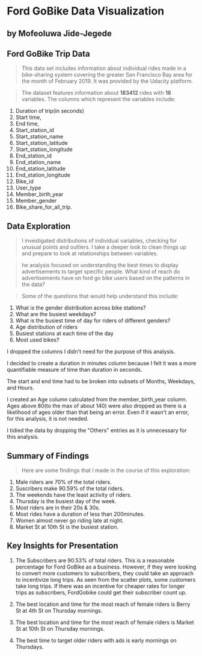 # Ford GoBike Data Visualization
## by Mofeoluwa Jide-Jegede


## Ford GoBike Trip Data

> This data set includes information about individual rides made in a bike-sharing system covering the greater San Francisco Bay area for the month of February 2019. It was provided by the Udacity platform.

>The dataset features information about **183412** rides with **16** variables. The columns which represent the variables include:
1. Duration of trip(in seconds)
2. Start time, 
3. End time, 
4. Start_station_id
5. Start_station_name
6. Start_station_latitude
7. Start_station_longitude
8. End_station_id
9. End_station_name
10. End_station_latitude
11. End_station_longitude
12. Bike_id 
13. User_type
14. Member_birth_year
15. Member_gender
16. Bike_share_for_all_trip.


## Data Exploration

>I investigated distributions of individual variables, checking for unusual points and outliers. I take a deeper look to clean things up and prepare to look at relationships between variables.

> he analysis focused on understanding the best times to display advertisements to target specific people. What kind of reach do advertisements have on ford go bike users based on the patterns in the data?


>Some of the questions that would help understand this include:
1. What is the gender distribution across bike stations?
2. What are the busiest weekdays?
3. What is the busiest time of day for riders of different genders?
4. Age distribution of riders
5. Busiest stations at each time of the day
6. Most used bikes?

I dropped the columns I didn't need for the purpose of this analysis.

I decided to create a duration in minutes column because I felt it was a more quantifiable measure of time than duration in seconds.

The start and end time had to be broken into subsets of Months, Weekdays, and Hours.

I created an Age column calculated from the member_birth_year column. Ages above 80(to the max of about 140) were also dropped as there is a likelihood of ages older than that being an error. Even if it wasn't an error, for this analysis, it is not needed.

I tidied the data by dropping the "Others" entries as it is unnecessary for this analysis.


## Summary of Findings

> Here are some findings that I made in the course of this exploration:
1. Male riders are 70% of the total riders.
2. Suscribers make 90.59% of the total riders.
3. The weekends have the least activity of riders.
4. Thursday is the busiest day of the week.
5. Most riders are in their 20s & 30s.
6. Most rides have a duration of less than 200minutes.
7. Women almost never go riding late at night.
8. Market St at 10th St is the busiest station.


## Key Insights for Presentation

> 
1. The Subscribers are 90.53% of total riders. This is a reasonable percentage for Ford GoBike as a business. However, if they were looking to convert more customers to subscribers, they could take an approach to incentivize long trips. As seen from the scatter plots, some customers take long trips. If there was an incentive for cheaper rates for longer trips as subscribers, FordGobike could get their subscriber count up.

2. The best location and time for the most reach of female riders is Berry St at 4th St on Thursday mornings.

3. The best location and time for the most reach of female riders is Market St at 10th St on Thursday mornings.

4. The best time to target older riders with ads is early mornings on Thursdays.
